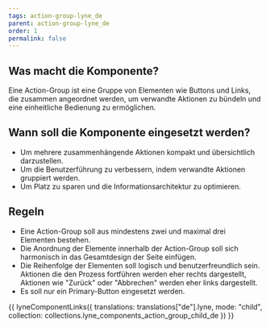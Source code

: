 ```yaml
---
tags: action-group-lyne_de
parent: action-group-lyne_de
order: 1
permalink: false
---
```


## Was macht die Komponente?
Eine Action-Group ist eine Gruppe von Elementen wie Buttons und Links, die zusammen angeordnet werden, um verwandte Aktionen zu bündeln und eine einheitliche Bedienung zu ermöglichen.

## Wann soll die Komponente eingesetzt werden?
* Um mehrere zusammenhängende Aktionen kompakt und übersichtlich darzustellen.
* Um die Benutzerführung zu verbessern, indem verwandte Aktionen gruppiert werden.
* Um Platz zu sparen und die Informationsarchitektur zu optimieren.

## Regeln
* Eine Action-Group soll aus mindestens zwei und maximal drei Elementen bestehen.
* Die Anordnung der Elemente innerhalb der Action-Group soll sich harmonisch in das Gesamtdesign der Seite einfügen.
* Die Reihenfolge der Elementen soll logisch und benutzerfreundlich sein. Aktionen die den Prozess fortführen werden eher rechts dargestellt, Aktionen wie "Zurück" oder "Abbrechen" werden eher links dargestellt.
* Es soll nur ein Primary-Button eingesetzt werden.

{{ lyneComponentLinks({
  translations: translations["de"].lyne,
  mode: "child",
  collection: collections.lyne_components_action_group_child_de
}) }}
